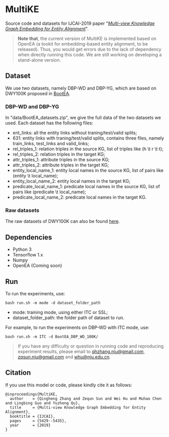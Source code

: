 # MultiKE
Source code and datasets for IJCAI-2019 paper "_[Multi-view Knowledge Graph Embedding for Entity Alignment](https://www.ijcai.org/proceedings/2019/0754.pdf)_".

> **Note that**, the current version of MultiKE is implemented based on OpenEA (a tookit for embedding-based entity alignment, to be released). Thus, you would get errors due to the lack of dependency when directly running this code. We are still working on developing a stand-alone version. 

## Dataset
We use two datasets, namely DBP-WD and DBP-YG, which are based on DWY100K proposed in [BootEA](https://www.ijcai.org/proceedings/2018/0611.pdf). 

### DBP-WD and DBP-YG
In "data/BootEA_datasets.zip", we give the full data of the two datasets we used. Each dataset has the following files:

* ent_links: all the entity links without traning/test/valid splits;
* 631: entity links with traning/test/valid splits, contains three files, namely train_links, test_links and valid_links;
* rel_triples_1: relation triples in the source KG, list of triples like (h \t r \t t);
* rel_triples_2: relation triples in the target KG;
* attr_triples_1: attribute triples in the source KG;
* attr_triples_2: attribute triples in the target KG;
* entity_local_name_1: entity local names in the source KG, list of pairs like (entity \t local_name);
* entity_local_name_2: entity local names in the target KG;
* predicate_local_name_1: predicate local names in the source KG, list of pairs like (predicate \t local_name);
* predicate_local_name_2: predicate local names in the target KG.

### Raw datasets
The raw datasets of DWY100K can also be found [here](https://github.com/nju-websoft/BootEA/tree/master/dataset).

## Dependencies
* Python 3
* Tensorflow 1.x 
* Numpy
* OpenEA (Coming soon)

## Run

To run the experiments, use:

    bash run.sh -m mode -d dataset_folder_path
* mode: training mode, using either ITC or SSL;
* dataset_folder_path: the folder path of dataset to run.

For example, to run the experiments on DBP-WD with ITC mode, use:

    bash run.sh -m ITC -d BootEA_DBP_WD_100K/

> If you have any difficulty or question in running code and reproducing experiment results, please email to qhzhang.nju@gmail.com, zqsun.nju@gmail.com and whu@nju.edu.cn.

## Citation
If you use this model or code, please kindly cite it as follows:      

```
@inproceedings{MultiKE,
  author    = {Qingheng Zhang and Zequn Sun and Wei Hu and Muhao Chen and Lingbing Guo and Yuzhong Qu},
  title     = {Multi-view Knowledge Graph Embedding for Entity Alignment},
  booktitle = {IJCAI},
  pages     = {5429--5435},
  year      = {2019}
}
```
